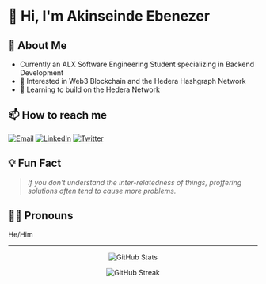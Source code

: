 # 👋 Hi, I'm Akinseinde Ebenezer

## 🚀 About Me
- Currently an ALX Software Engineering Student specializing in Backend Development
- 👀 Interested in Web3 Blockchain and the Hedera Hashgraph Network
- 🌱 Learning to build on the Hedera Network

## 📫 How to reach me

[![Email](https://img.shields.io/badge/Email-ebendttl%40gmail.com-red?style=flat-square&logo=gmail)](mailto:ebendttl@gmail.com)
[![LinkedIn](https://img.shields.io/badge/LinkedIn-Ebenezer%20Akinseinde-blue?style=flat-square&logo=linkedin)](https://www.linkedin.com/in/ebenezer-akinseinde)
[![Twitter](https://img.shields.io/badge/Twitter-Eben__Akinseinde-1DA1F2?style=flat-square&logo=twitter)](https://twitter.com/Eben_Akinseinde)

## 💡 Fun Fact

> *If you don't understand the inter-relatedness of things, proffering solutions often tend to cause more problems.*

## 🧑‍💻 Pronouns
He/Him

---

<p align="center">
  <img src="https://github-readme-stats.vercel.app/api?username=YourGitHubUsername&show_icons=true&theme=radical" alt="GitHub Stats" />
</p>

<p align="center">
  <img src="https://github-readme-streak-stats.herokuapp.com/?user=YourGitHubUsername&theme=dark" alt="GitHub Streak" />
</p>
